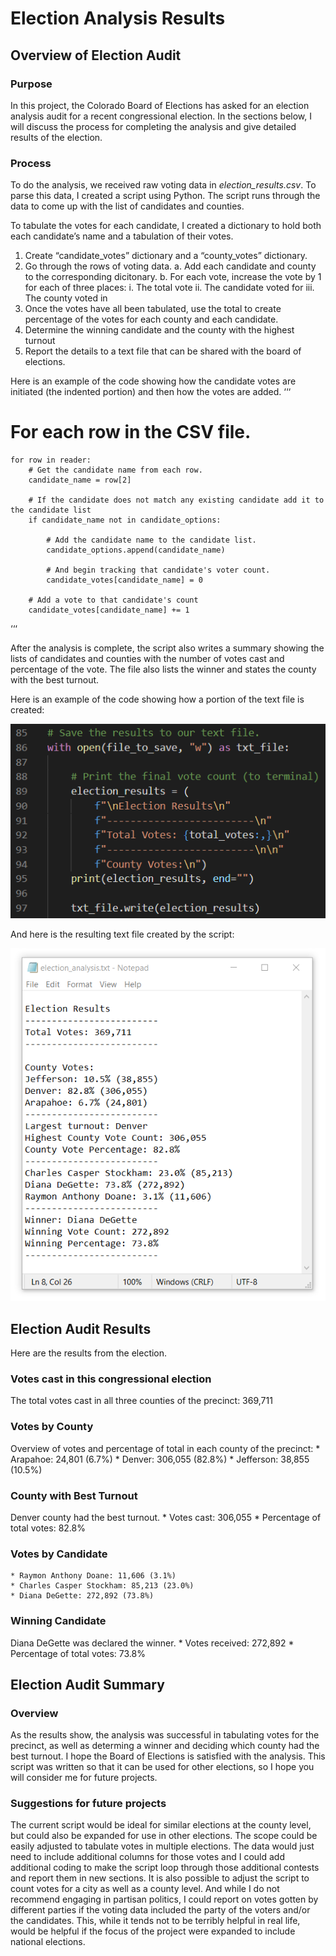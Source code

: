 # Election Analysis Results

## Overview of Election Audit
### Purpose
In this project, the Colorado Board of Elections has asked for an election analysis audit for a recent congressional election. In the sections below, I will discuss the process for completing the analysis and give detailed results of the election.

### Process
To do the analysis, we received raw voting data in *election_results.csv*. To parse this data, I created a script using Python. The script runs through the data to come up with the list of candidates and counties. 

To tabulate the votes for each candidate, I created a dictionary to hold both each candidate’s name and a tabulation of their votes. 
1.	Create “candidate_votes” dictionary and a “county_votes” dictionary.
2.	Go through the rows of voting data.
a.	Add each candidate and county to the corresponding dicitonary.
b.	For each vote, increase the vote by 1 for each of three places:
i.	The total vote
ii.	The candidate voted for
iii.	The county voted in
3.	Once the votes have all been tabulated, use the total to create percentage of the votes for each county and each candidate.
4.	Determine the winning candidate and the county with the highest turnout
5.	Report the details to a text file that can be shared with the board of elections.

Here is an example of the code showing how the candidate votes are initiated (the indented portion) and then how the votes are added.
‘‘‘
   # For each row in the CSV file.
    for row in reader:
        # Get the candidate name from each row.
        candidate_name = row[2]

        # If the candidate does not match any existing candidate add it to the candidate list
        if candidate_name not in candidate_options:

            # Add the candidate name to the candidate list.
            candidate_options.append(candidate_name)

            # And begin tracking that candidate's voter count.
            candidate_votes[candidate_name] = 0

        # Add a vote to that candidate's count
        candidate_votes[candidate_name] += 1
‘‘‘

After the analysis is complete, the script also writes a summary showing the lists of candidates and counties with the number of votes cast and percentage of the vote. The file also lists the winner and states the county with the best turnout. 

Here is an example of the code showing how a portion of the text file is created:

![ElectionsOutput](https://github.com/DeliaDavila/Election_Analysis/blob/main/Images/ElectionsOutput.png)

And here is the resulting text file created by the script:

![ElectionsOutputFile](https://github.com/DeliaDavila/Election_Analysis/blob/main/Images/ElectionsOutputFile.png)


## Election Audit Results
Here are the results from the election.
### Votes cast in this congressional election
The total votes cast in all three counties of the precinct: 369,711

###  Votes by County
Overview of votes and percentage of total in each county of the precinct:
    * Arapahoe: 24,801 (6.7%)
    * Denver: 306,055 (82.8%)
    * Jefferson: 38,855 (10.5%)

### County with Best Turnout
Denver county had the best turnout. 
    * Votes cast: 306,055
    * Percentage of total votes: 82.8%

###  Votes by Candidate
    * Raymon Anthony Doane: 11,606 (3.1%) 
    * Charles Casper Stockham: 85,213 (23.0%)
    * Diana DeGette: 272,892 (73.8%)

###  Winning Candidate
Diana DeGette was declared the winner. 
    * Votes received: 272,892
    * Percentage of total votes: 73.8%

## Election Audit Summary 
### Overview
As the results show, the analysis was successful in tabulating votes for the precinct, as well as determing a winner and deciding which county had the best turnout.
I hope the Board of Elections is satisfied with the analysis. This script was written so that it can be used for other elections, so I hope you will consider me for future projects.
 
### Suggestions for future projects
The current script would be ideal for similar elections at the county level, but could also be expanded for use in other elections. The scope could be easily adjusted to tabulate votes in multiple elections. The data would just need to include additional columns for those votes and I could add additional coding to make the script loop through those additional contests and report them in new sections. It is also possible to adjust the script to count votes for a city as well as a county level.
And while I do not recommend engaging in partisan politics, I could report on votes gotten by different parties if the voting data included the party of the voters and/or the candidates. This, while it tends not to be terribly helpful in real life, would be helpful if the focus of the project were expanded to include national elections.


